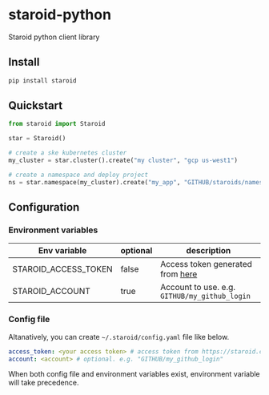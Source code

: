 # staroid-python
Staroid python client library

## Install

```bash
pip install staroid
```

## Quickstart


```python
from staroid import Staroid

star = Staroid()

# create a ske kubernetes cluster
my_cluster = star.cluster().create("my cluster", "gcp us-west1")

# create a namespace and deploy project 
ns = star.namespace(my_cluster).create("my_app", "GITHUB/staroids/namespace:master")
```

## Configuration

### Environment variables

| Env variable | optional | description |
| ------------- | ---------- | ------------ |
| STAROID_ACCESS_TOKEN | false | Access token generated from [here](https://staroid.com/settings/accesstokens) |
| STAROID_ACCOUNT | true | Account to use. e.g. `GITHUB/my_github_login` |

### Config file

Altanatively, you can create `~/.staroid/config.yaml` file like below.

```yaml
access_token: <your access token> # access token from https://staroid.com/settings/accesstokens
account: <account> # optional. e.g. "GITHUB/my_github_login"
```

When both config file and environment variables exist, environment variable will take precedence.

